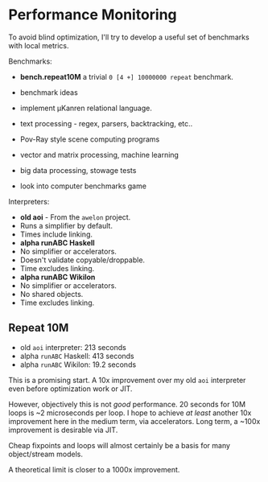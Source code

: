 # Performance Monitoring

To avoid blind optimization, I'll try to develop a useful set of benchmarks with local metrics.

Benchmarks:
* **bench.repeat10M** a trivial `0 [4 +] 10000000 repeat` benchmark.

* benchmark ideas
 * implement μKanren relational language.
 * text processing - regex, parsers, backtracking, etc..
 * Pov-Ray style scene computing programs
 * vector and matrix processing, machine learning
 * big data processing, stowage tests
 * look into computer benchmarks game

Interpreters:
* **old aoi** - From the `awelon` project.
 * Runs a simplifier by default. 
 * Times include linking.
* **alpha runABC Haskell** 
 * No simplifier or accelerators.
 * Doesn't validate copyable/droppable. 
 * Time excludes linking.
* **alpha runABC Wikilon**
 * No simplifier or accelerators. 
 * No shared objects. 
 * Time excludes linking.

## Repeat 10M

* old `aoi` interpreter: 213 seconds
* alpha `runABC` Haskell: 413 seconds
* alpha `runABC` Wikilon: 19.2 seconds

This is a promising start. A 10x improvement over my old `aoi` interpreter even before optimization work or JIT. 

However, objectively this is not *good* performance. 20 seconds for 10M loops is ~2 microseconds per loop. I hope to achieve *at least* another 10x improvement here in the medium term, via accelerators. Long term, a ~100x improvement is desirable via JIT.

 Cheap fixpoints and loops will almost certainly be a basis for many object/stream models.

A theoretical limit is closer to a 1000x improvement.



